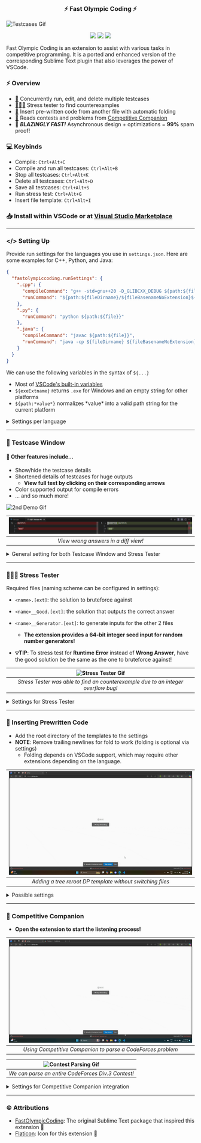 <h3 align="center">⚡ Fast Olympic Coding ⚡</h3>

![Testcases Gif](media/demo.gif)

<p align="center">
<img src="https://vsmarketplacebadges.dev/version-short/sam20908.vscode-fastolympiccoding.svg">
<img src="https://vsmarketplacebadges.dev/installs-short/sam20908.vscode-fastolympiccoding.svg">
<img src="https://vsmarketplacebadges.dev/rating-short/sam20908.vscode-fastolympiccoding.svg">
</p>

Fast Olympic Coding is an extension to assist with various tasks in competitive programming. It is a ported and enhanced version of the corresponding Sublime Text plugin that also leverages the power of VSCode.

### ⚡ Overview

  - [📜](#-testcase-window) Concurrently run, edit, and delete multiple testcases
  - [👨🏻‍💻](#-stress-tester) Stress tester to find counterexamples
  - [👜](#-inserting-prewritten-code) Insert pre-written code from another file with automatic folding
  - [🛜](#-competitive-companion) Reads contests and problems from [Competitive Companion](https://github.com/jmerle/competitive-companion)
  - 🏃 ***BLAZINGLY FAST!*** Asynchronous design + optimizations = **99%** spam proof!

### 💻 Keybinds

- Compile: `Ctrl+Alt+C`
- Compile and run all testcases: `Ctrl+Alt+B`
- Stop all testcases: `Ctrl+Alt+K`
- Delete all testcases: `Ctrl+Alt+D`
- Save all testcases: `Ctrl+Alt+S`
- Run stress test: `Ctrl+Alt+G`
- Insert file template: `Ctrl+Alt+I`

### 📥 Install within VSCode or at  [Visual Studio Marketplace](https://marketplace.visualstudio.com/items?itemName=sam20908.vscode-fastolympiccoding)
---

### </> Setting Up

Provide run settings for the languages you use in `settings.json`. Here are some examples for C++, Python, and Java:
```json
{
  "fastolympiccoding.runSettings": {
    ".cpp": {
      "compileCommand": "g++ -std=gnu++20 -D_GLIBCXX_DEBUG ${path:${file}} -o ${path:${fileDirname}/${fileBasenameNoExtension}${exeExtname}}",
      "runCommand": "${path:${fileDirname}/${fileBasenameNoExtension}${exeExtname}}"
    },
    ".py": {
      "runCommand": "python ${path:${file}}"
    },
    ".java": {
      "compileCommand": "javac ${path:${file}}",
      "runCommand": "java -cp ${fileDirname} ${fileBasenameNoExtension}"
    }
  }
}
```

We can use the following variables in the syntax of `${...}`
- Most of [VSCode's built-in variables](https://code.visualstudio.com/docs/editor/variables-reference)
- `${exeExtname}` returns `.exe` for Windows and an empty string for other platforms
- `${path:*value*}` normalizes \*value\* into a valid path string for the current platform

<details>
  <summary>Settings per language</summary>

  - `compileCommand` (optional): Command to run before `runCommand` when the file content changed
  - `runCommand`: Command to run the solution
  - `currentWorkingDirectory` (optional): sets the current working directory for `runCommand`
</details>

---

### 📜 Testcase Window

#### 📄 Other features include...
- Show/hide the testcase details
- Shortened details of testcases for huge outputs
  - **View full text by clicking on their corresponding arrows**
- Color supported output for compile errors
- ... and so much more!

<img src="media/demo_2.gif" alt="2nd Demo Gif"/>


| ![Diff View Image](media/diff-ac.png) |
| :-----------------------------------: |
| *View wrong answers in a diff view!*  |

<details>
  <summary>General setting for both Testcase Window and Stress Tester</summary>

  - `font`: Font family used to render text (restart extension to apply)
  - `runSettings`: Object of [run settings](#-setting-up)
  - `maxDisplayCharacters`: Maximum number of characters to display for each output
  - `maxDisplayLines`: Maximum number of lines to display for each output
</details>

---

### 👨🏻‍💻 Stress Tester

Required files (naming scheme can be configured in settings):
- `<name>.[ext]`: the solution to bruteforce against
- `<name>__Good.[ext]`: the solution that outputs the correct answer
- `<name>__Generator.[ext]`: to generate inputs for the other 2 files
  - **The extension provides a 64-bit integer seed input for random number generators!**

- **💡TIP**: To stress test for **Runtime Error** instead of **Wrong Answer**, have the good solution be the same as the one to bruteforce against!

|                   ![Stress Tester Gif](media/stress_tester.gif)                    |
| :--------------------------------------------------------------------------------: |
| *Stress Tester was able to find an counterexample due to an integer overflow bug!* |

<details>
  <summary>Settings for Stress Tester</summary>

  - `goodSolutionFile`: Full path for good solution file (supports `${...}`)
  - `generatorFile`: Full path for generator file (supports `${...}`)
  - `delayBetweenTestcases`: Amount of delay between generated testcases in milliseconds **(minimum: `5`)**
  - `stressTestcaseTimeLimit`: Maximum time in milliseconds the Stress Tester is allowed to spend on one testcase **(`0` for no limit)**
  - `stressTimeLimit`: Maximum time in milliseconds the Stress Tester is allowed to run **(`0` for no limit)**
</details>

---

### 👜 Inserting Prewritten Code

- Add the root directory of the templates to the settings
- **NOTE**: Remove trailing newlines for fold to work (folding is optional via settings)
  - Folding depends on VSCode support, which may require other extensions depending on the language.

| ![Insert File Template Gif](media/insert_file_template.gif) |
| :---------------------------------------------------------: |
| *Adding a tree reroot DP template without switching files*  |

<details>
  <summary>Possible settings</summary>

  - `fileTemplatesBaseDirectory`: Full path to the base directory of all prewritten files (supports `${...}`)
  - `foldFileTemplate` (default: `false`): Whether to fold the newly inserted prewritten code
</details>

---

### 🛜 Competitive Companion

- **Open the extension to start the listening process!**

|      ![Problem Parsing Gif](media/problem_parsing.gif)      |
| :---------------------------------------------------------: |
| *Using Competitive Companion to parse a CodeForces problem* |

| ![Contest Parsing Gif](media/contest_parsing.gif)  |
| :------------------------------------------------: |
| *We can parse an entire CodeForces Div.3 Contest!* |

<details>
  <summary>Settings for Competitive Companion integration</summary>

  - `openSelectedFiles` (default: `true`): Whether to open all the selected files
  - `askForWhichFile` (default: `false`): Ask for which file to write testcase onto, even when a file is currently opened and only a single problem has been received
  - `includePattern` (default: `**/*`): Glob pattern to filter in the included files for asking prompt
  - `excludePattern` (default: *empty*): Glob pattern to filter out the included files for asking prompt
  - `port` (default: *1327*): Port number to listen from Competitive Companion
</details>

---

### © Attributions

- [FastOlympicCoding](https://github.com/Jatana/FastOlympicCoding): The original Sublime Text package that inspired this extension 💖
- [Flaticon](https://www.flaticon.com/): Icon for this extension 💖
